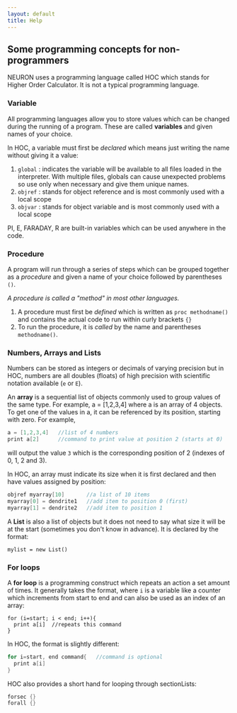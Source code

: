 ```yaml
---
layout: default
title: Help
---
```

## Some programming concepts for non-programmers

NEURON uses a programming language called HOC which stands for Higher Order Calculator.  It is not a typical programming language.

### Variable

All programming languages allow you to store values which can be changed during the running of a program. These are called **variables** and given names of your choice.

In HOC, a variable must first be *declared* which means just writing the name without giving it a value:

1. `global` : indicates the variable will be available to all files loaded in the interpreter. With multiple files, globals can cause unexpected problems so use only when necessary and give them unique names.
1. `objref` : stands for object reference and is most commonly used with a local scope
1. `objvar` : stands for object variable and is most commonly used with a local scope

PI, E, FARADAY, R are built-in variables which can be used anywhere in the code.

### Procedure

A program will run through a series of steps which can be grouped together as a *procedure* and given a name of your choice followed by parentheses `()`.  

*A procedure is called a &quot;method&quot; in most other languages.*

1. A procedure must first be *defined* which is written as `proc methodname()` and contains the actual code to run within curly brackets `{}`
1. To run the procedure, it is *called* by the name and parentheses `methodname()`.

### Numbers, Arrays and Lists

Numbers can be stored as integers or decimals of varying precision but in HOC, numbers are all doubles (floats) of high precision with scientific notation available (`e` or `E`).

An **array** is a sequential list of objects commonly used to group values of the same type. For example, a = [1,2,3,4] where a is an array of 4 objects.  To get one of the values in a, it can be referenced by its position, starting with zero. For example,

```c
a = [1,2,3,4]   //list of 4 numbers
print a[2]      //command to print value at position 2 (starts at 0)
```

will output the value `3` which is the corresponding position of 2 (indexes of 0, 1, 2 and 3).

In HOC, an array must indicate its size when it is first declared and then have values assigned by position:

```c
objref myarray[10]       //a list of 10 items
myarray[0] = dendrite1   //add item to position 0 (first)
myarray[1] = dendrite2   //add item to position 1
```

A **List** is also a list of objects but it does not need to say what size it will be at the start (sometimes you don't know in advance). It is declared by the format:

```
mylist = new List()
```

### For loops

A **for loop** is a programming construct which repeats an action a set amount of times.
It generally takes the format, where `i` is a variable like a counter which increments from start to end and can also be used as an index of an array:
```
for (i=start; i < end; i++){
  print a[i]  //repeats this command
}
```

In HOC, the format is slightly different:
```c
for i=start, end command{   //command is optional
  print a[i]
}
```

HOC also provides a short hand for looping through sectionLists:
```c
forsec {}
forall {}
```
